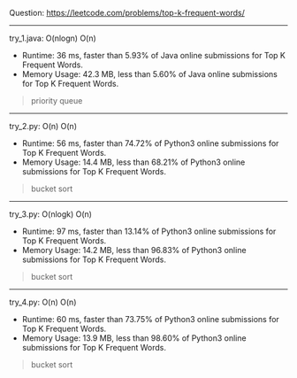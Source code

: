 Question: https://leetcode.com/problems/top-k-frequent-words/

---

try_1.java: O(nlogn) O(n)
* Runtime: 36 ms, faster than 5.93% of Java online submissions for Top K Frequent Words.
* Memory Usage: 42.3 MB, less than 5.60% of Java online submissions for Top K Frequent Words.

> priority queue

---

try_2.py: O(n) O(n)

* Runtime: 56 ms, faster than 74.72% of Python3 online submissions for Top K Frequent Words.
* Memory Usage: 14.4 MB, less than 68.21% of Python3 online submissions for Top K Frequent Words.

> bucket sort

---

try_3.py: O(nlogk) O(n)

* Runtime: 97 ms, faster than 13.14% of Python3 online submissions for Top K Frequent Words.
* Memory Usage: 14.2 MB, less than 96.83% of Python3 online submissions for Top K Frequent Words.

> bucket sort

---

try_4.py: O(n) O(n)

* Runtime: 60 ms, faster than 73.75% of Python3 online submissions for Top K Frequent Words.
* Memory Usage: 13.9 MB, less than 98.60% of Python3 online submissions for Top K Frequent Words.

> bucket sort